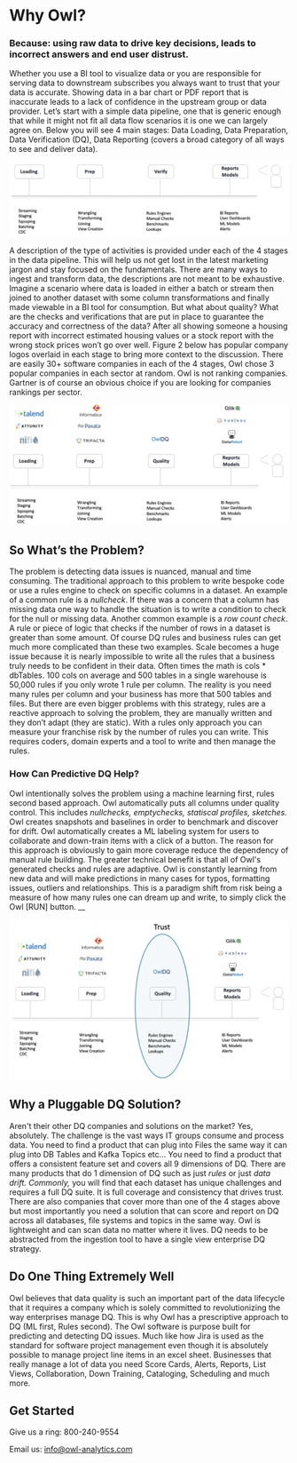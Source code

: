 # Why Owl?

### Because: using raw data to drive key decisions, leads to incorrect answers and end user distrust.

Whether you use a BI tool to visualize data or you are responsible for serving data to downstream subscribes you always want to trust that your data is accurate. Showing data in a bar chart or PDF report that is inaccurate leads to a lack of confidence in the upstream group or data provider. Let’s start with a simple data pipeline, one that is generic enough that while it might not fit all data flow scenarios it is one we can largely agree on. Below you will see 4 main stages: Data Loading, Data Preparation, Data Verification \(DQ\), Data Reporting \(covers a broad category of all ways to see and deliver data\).

![](.gitbook/assets/screen-shot-2019-12-16-at-8.48.34-pm.png)

A description of the type of activities is provided under each of the 4 stages in the data pipeline. This will help us not get lost in the latest marketing jargon and stay focused on the fundamentals. There are many ways to ingest and transform data, the descriptions are not meant to be exhaustive. Imagine a scenario where data is loaded in either a batch or stream then joined to another dataset with some column transformations and finally made viewable in a BI tool for consumption. But what about quality? What are the checks and verifications that are put in place to guarantee the accuracy and correctness of the data? After all showing someone a housing report with incorrect estimated housing values or a stock report with the wrong stock prices won’t go over well. Figure 2 below has popular company logos overlaid in each stage to bring more context to the discussion. There are easily 30+ software companies in each of the 4 stages, Owl chose 3 popular companies in each sector at random. Owl is not ranking companies. Gartner is of course an obvious choice if you are looking for companies rankings per sector.

![](.gitbook/assets/screen-shot-2019-12-16-at-9.01.13-pm.png)

## So What’s the Problem?

The problem is detecting data issues is nuanced, manual and time consuming. The traditional approach to this problem to write bespoke code or use a rules engine to check on specific columns in a dataset. An example of a common rule is a _nullcheck_. If there was a concern that a column has missing data one way to  handle the situation is to write a condition to check for the null or missing data. Another common example is a _row count check_. A rule or piece of logic that checks if the number of rows in a dataset is greater than some amount. Of course DQ rules and business rules can get much more complicated than these two examples. Scale becomes a huge issue because it is nearly impossible to write all the rules that a business truly needs to be confident in their data. Often times the math is cols \* dbTables. 100 cols on average and 500 tables in a single warehouse is 50,000 rules if you only wrote 1 rule per column. The reality is you need many rules per column and your business has more that 500 tables and files. But there are even bigger problems with this strategy, rules are a reactive approach to solving the problem, they are manually written and they don’t adapt \(they are static\).  With a rules only approach you can measure your franchise risk by the number of rules you can write.  This requires coders, domain experts and a tool to write and then manage the rules.

### How Can Predictive DQ Help?

Owl intentionally solves the problem using a machine learning first, rules second based approach.  Owl automatically puts all columns under quality control.  This includes _nullchecks, emptychecks, statiscal profiles, sketches._  Owl creates snapshots and baselines in order to benchmark and discover for drift.  Owl automatically creates a ML labeling system for users to collaborate and down-train items with a click of a button.  The reason for this approach is obviously to gain more coverage reduce the dependency of manual rule building.  The greater technical benefit is that all of Owl's generated checks and rules are adaptive.  Owl is constantly learning from new data and will make predictions in many cases for typos, formatting issues, outliers and relationships.  This is a paradigm shift from risk being a measure of how many rules one can dream up and write, to simply click the Owl \[RUN\] button.                __ 

![](.gitbook/assets/screen-shot-2019-12-16-at-9.20.04-pm.png)

## Why a Pluggable DQ Solution?

Aren't their other DQ companies and solutions on the market?  Yes, absolutely.  The challenge is the vast ways IT groups consume and process data.  You need to find a product that can plug into Files the same way it can plug into DB Tables and Kafka Topics etc...  You need to find a product that offers a consistent feature set and covers all 9 dimensions of DQ.  There are many products that do 1 dimension of DQ such as just _rules_ or just _data drift.  Commonly,_ you will find that each dataset has unique challenges and requires a full DQ suite.  It is full coverage and consistency that drives trust.  There are also companies that cover more than one of the 4 stages above but most importantly you need a solution that can score and report on DQ across all databases, file systems and topics in the same way.  Owl is lightweight and can scan data no matter where it lives.  DQ needs to be abstracted from the ingestion tool to have a single view enterprise DQ strategy.  

## Do One Thing Extremely Well

Owl believes that data quality is such an important part of the data lifecycle that it requires a company which is solely committed to revolutionizing the way enterprises manage DQ.  This is why Owl has a prescriptive approach to DQ \(ML first, Rules second\).  The Owl software is purpose built for predicting and detecting DQ issues.  Much like how Jira is used as the standard for software project management even though it is absolutely possible to manage project line items in an excel sheet.  Businesses that really manage a lot of data you need Score Cards, Alerts, Reports, List Views, Collaboration, Down Training, Cataloging, Scheduling and much more.  

## Get Started

Give us a ring:  800-240-9554

Email us:  info@owl-analytics.com



##    

